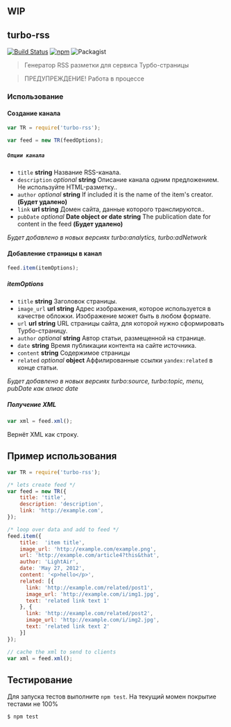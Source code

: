 ## WIP

## turbo-rss

[![Build Status](https://travis-ci.org/LightAir/turbo-rss.svg)](https://travis-ci.org/LightAir/turbo-rss)
[![npm](https://img.shields.io/npm/v/npm.svg)](https://www.npmjs.com/package/turbo-rss)
![Packagist](https://img.shields.io/packagist/l/doctrine/orm.svg)


>Генератор RSS разметки для сервиса Турбо-страницы

>ПРЕДУПРЕЖДЕНИЕ! Работа в процессе

### Использование

#### Создание канала

```js
var TR = require('turbo-rss');

var feed = new TR(feedOptions);
```

##### `Опции канала`

 * `title` **string** Название RSS-канала.
 * `description` _optional_ **string** Описание канала одним предложением. Не используйте HTML-разметку..
 * `author` _optional_  **string**  If included it is the name of the item's creator. **(Будет удалено)**
 * `link` **url string** Домен сайта, данные которого транслируются..
 * `pubDate` _optional_ **Date object or date string** The publication date for content in the feed **(Будет удалено)**
 
 *Будет добавлено в новых версиях turbo:analytics, turbo:adNetwork*
 
#### Добавление страницы в канал
```js
feed.item(itemOptions);
```

##### itemOptions

 * `title` **string** Заголовок страницы.
 * `image_url` **url string** Адрес изображения, которое используется в качестве обложки. Изображение может быть в любом формате.
 * `url` **url string** URL страницы сайта, для которой нужно сформировать Турбо-страницу.
 * `author` _optional_  **string**  Автор статьи, размещенной на странице.
 * `date` **string** Время публикации контента на сайте источника.
 * `content` **string** Содержимое страницы
 * `related` _optional_ **object** Аффилированные ссылки `yandex:related` в конце статьи.
  
 *Будет добавлено в новых версиях turbo:source, turbo:topic, menu, pubDate как алиас date*
 
##### Получение XML

```js
var xml = feed.xml();
```
Вернёт XML как строку.

## Пример использования

```js
var TR = require('turbo-rss');

/* lets create feed */
var feed = new TR({
    title: 'title',
    description: 'description',
    link: 'http://example.com',
});

/* loop over data and add to feed */
feed.item({
    title:  'item title',
    image_url: 'http://example.com/example.png',
    url: 'http://example.com/article4?this&that',
    author: 'LightAir',
    date: 'May 27, 2012',
    content: '<p>hello</p>',
    related: [{
      link: 'http://example.com/related/post1',
      image_url: 'http://example.com/i/img1.jpg',
      text: 'related link text 1'
    }, {
      link: 'http://example.com/related/post2',
      image_url: 'http://example.com/i/img2.jpg',
      text: 'related link text 2'
    }]
});

// cache the xml to send to clients
var xml = feed.xml();
```

## Тестирование

Для запуска тестов выполните `npm test`. На текущий момен покрытие тестами не 100%

```sh
$ npm test
```
